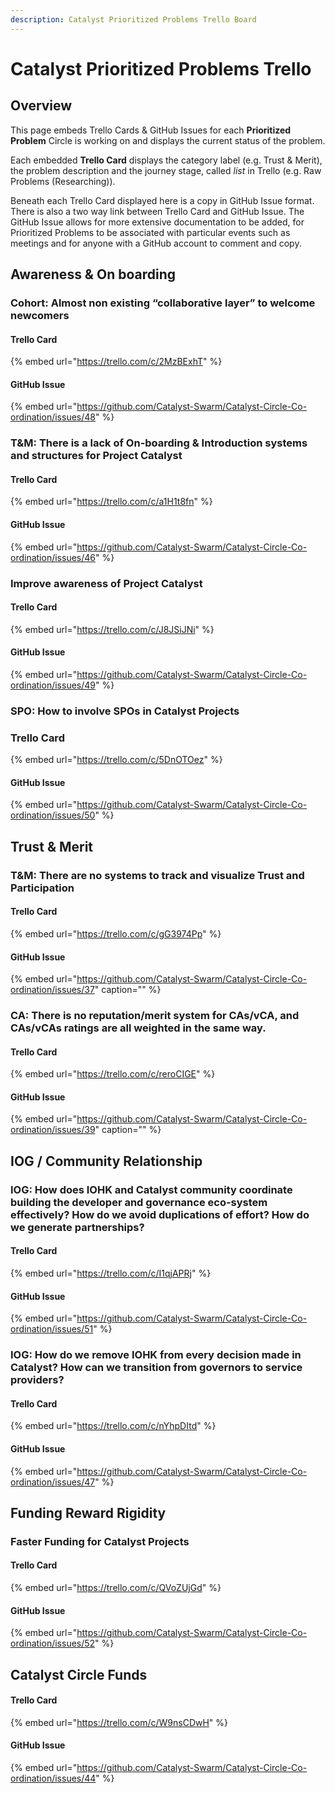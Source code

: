 ```yaml
---
description: Catalyst Prioritized Problems Trello Board
---
```


# Catalyst Prioritized Problems Trello

## Overview

This page embeds Trello Cards & GitHub Issues for each **Prioritized Problem** Circle is working on and displays the current status of the problem.

Each embedded **Trello Card** displays the category label \(e.g. Trust & Merit\), the problem description and the journey stage, called _list_ in Trello \(e.g. Raw Problems \(Researching\)\).

Beneath each Trello Card displayed here is a copy in GitHub Issue format. There is also a two way link between Trello Card and GitHub Issue. The GitHub Issue allows for more extensive documentation to be added, for Prioritized Problems to be associated with particular events such as meetings and for anyone with a GitHub account to comment and copy.

## Awareness & On boarding

### Cohort: Almost non existing “collaborative layer” to welcome newcomers

#### Trello Card

{% embed url="https://trello.com/c/2MzBExhT" %}

#### GitHub Issue

{% embed url="https://github.com/Catalyst-Swarm/Catalyst-Circle-Co-ordination/issues/48" %}

### T&M: There is a lack of On-boarding & Introduction systems and structures for Project Catalyst

#### Trello Card

{% embed url="https://trello.com/c/a1H1t8fn" %}

#### GitHub Issue

{% embed url="https://github.com/Catalyst-Swarm/Catalyst-Circle-Co-ordination/issues/46" %}

### Improve awareness of Project Catalyst

#### Trello Card

{% embed url="https://trello.com/c/J8JSiJNi" %}

#### GitHub Issue

{% embed url="https://github.com/Catalyst-Swarm/Catalyst-Circle-Co-ordination/issues/49" %}

### SPO: How to involve SPOs in Catalyst Projects

### Trello Card

{% embed url="https://trello.com/c/5DnOTOez" %}

#### GitHub Issue

{% embed url="https://github.com/Catalyst-Swarm/Catalyst-Circle-Co-ordination/issues/50" %}

## Trust & Merit

### T&M: There are no systems to track and visualize Trust and Participation

#### Trello Card

{% embed url="https://trello.com/c/gG3974Pp" %}

#### GitHub Issue

{% embed url="https://github.com/Catalyst-Swarm/Catalyst-Circle-Co-ordination/issues/37" caption="" %}

### CA: There is no reputation/merit system for CAs/vCA, and CAs/vCAs ratings are all weighted in the same way.

#### Trello Card

{% embed url="https://trello.com/c/reroCIGE" %}

#### GitHub Issue

{% embed url="https://github.com/Catalyst-Swarm/Catalyst-Circle-Co-ordination/issues/39" caption="" %}

## IOG / Community Relationship

### IOG: How does IOHK and Catalyst community coordinate building the developer and governance eco-system effectively? How do we avoid duplications of effort? How do we generate partnerships?

#### Trello Card

{% embed url="https://trello.com/c/I1qjAPRj" %}

#### GitHub Issue

{% embed url="https://github.com/Catalyst-Swarm/Catalyst-Circle-Co-ordination/issues/51" %}

### IOG: How do we remove IOHK from every decision made in Catalyst? How can we transition from governors to service providers?

#### Trello Card

{% embed url="https://trello.com/c/nYhpDItd" %}

#### GitHub Issue

{% embed url="https://github.com/Catalyst-Swarm/Catalyst-Circle-Co-ordination/issues/47" %}





## Funding Reward Rigidity

### Faster Funding for Catalyst Projects

#### Trello Card

{% embed url="https://trello.com/c/QVoZUjGd" %}

#### GitHub Issue

{% embed url="https://github.com/Catalyst-Swarm/Catalyst-Circle-Co-ordination/issues/52" %}



## Catalyst Circle Funds

#### Trello Card

{% embed url="https://trello.com/c/W9nsCDwH" %}

#### GitHub Issue

{% embed url="https://github.com/Catalyst-Swarm/Catalyst-Circle-Co-ordination/issues/44" %}





